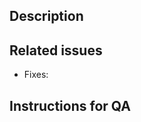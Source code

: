 <!--- Provide a general summary of your changes in the Title above -->

## Description

<!--- Describe your changes in detail -->

## Related issues

<!-- Reference one issue per list item -->

- Fixes:

## Instructions for QA

<!--- List here any specific instructions or tips for QA to test this. -->
